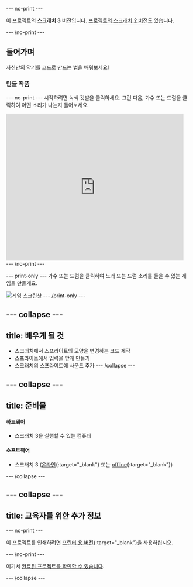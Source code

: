 --- no-print ---

이 프로젝트의 **스크래치 3** 버전입니다. [프로젝트의 스크래치 2 버전](https://projects.raspberrypi.org/ko-KR/projects/rock-band-scratch2)도 있습니다.

--- /no-print ---

## 들어가며

자신만의 악기를 코드로 만드는 법을 배워보세요!

### 만들 작품
--- no-print --- 
시작하려면 녹색 깃발을 클릭하세요. 그런 다음, 가수 또는 드럼을 클릭하여 어떤 소리가 나는지 들어보세요.

<div class="scratch-preview">
  <iframe allowtransparency="true" width="485" height="402" src="https://scratch.mit.edu/projects/embed/276872220/?autostart=false" frameborder="0" scrolling="no"></iframe>
</div>
--- /no-print ---

--- print-only --- 
가수 또는 드럼을 클릭하여 노래 또는 드럼 소리를 들을 수 있는 게임을 만들게요.

![게임 스크린샷](images/demo.png) 
--- /print-only ---

--- collapse ---
---
title: 배우게 될 것
---

+ 스크래치에서 스프라이트의 모양을 변경하는 코드 제작
+ 스프라이트에서 입력을 받게 만들기
+ 스크래치의 스프라이트에 사운드 추가 --- /collapse ---

--- collapse ---
---
title: 준비물
---

#### 하드웨어

+ 스크래치 3을 실행할 수 있는 컴퓨터

#### 소프트웨어

+ 스크래치 3 ([온라인](https://rpf.io/scratchon){:target="_blank"} 또는 [offline](https://rpf.io/scratchoff){:target="_blank"})

--- /collapse ---

--- collapse ---
---
title: 교육자를 위한 추가 정보
---

--- no-print ---

이 프로젝트를 인쇄하려면 [프린터 용 버전](https://projects.raspberrypi.org/ko-KR/projects/rock-band/print){:target="_blank"}을 사용하십시오.

--- /no-print ---

여기서 [완료된 프로젝트를 확인할 수 있습니다](https://rpf.io/p/ko-KR/rock-band-get).

--- /collapse ---